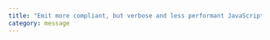 ```yaml
---
title: "Emit more compliant, but verbose and less performant JavaScript for iteration."
category: message
---
```


